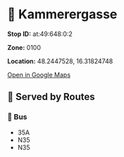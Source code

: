 # 🚉 Kammerergasse


**Stop ID:** at:49:648:0:2

**Zone:** 0100

**Location:** 48.2447528, 16.31824748

[Open in Google Maps](https://www.google.com/maps?q=48.2447528,16.31824748)

## 🚆 Served by Routes

### 🚌 Bus
- 35A
- N35
- N35